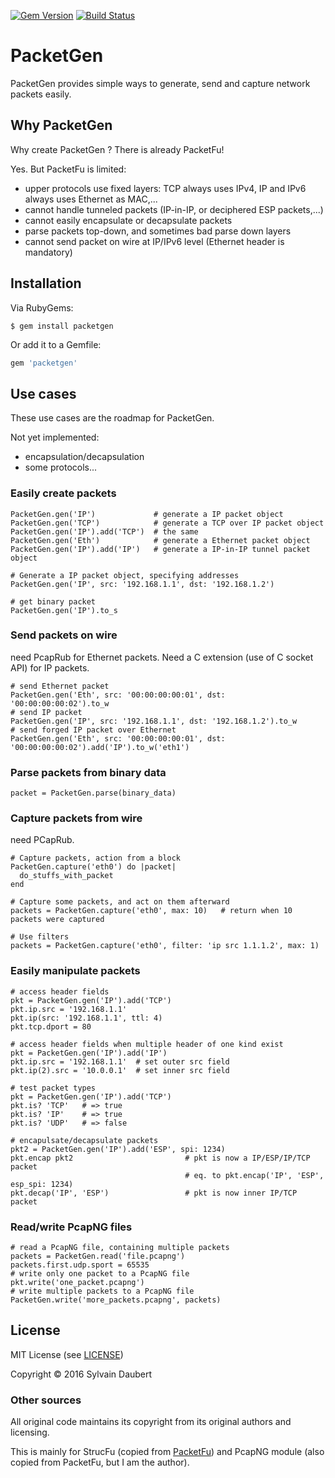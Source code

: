 
[![Gem Version](https://badge.fury.io/rb/packetgen.svg)](https://badge.fury.io/rb/packetgen)
[![Build Status](https://travis-ci.org/sdaubert/packetgen.svg?branch=master)](https://travis-ci.org/sdaubert/packetgen)

# PacketGen

PacketGen provides simple ways to generate, send and capture network packets easily.

## Why PacketGen
Why create PacketGen ? There is already PacketFu!

Yes. But PacketFu is limited:
* upper protocols use fixed layers: TCP always uses IPv4, IP and IPv6 always uses Ethernet as MAC,...
* cannot handle tunneled packets (IP-in-IP, or deciphered ESP packets,...)
* cannot easily encapsulate or decapsulate packets
* parse packets top-down, and sometimes bad parse down layers
* cannot send packet on wire at IP/IPv6 level (Ethernet header is mandatory)

## Installation
Via RubyGems:

    $ gem install packetgen

Or add it to a Gemfile:
```ruby
gem 'packetgen'
```
## Use cases

These use cases are the roadmap for PacketGen.

Not yet implemented:
- encapsulation/decapsulation
- some protocols...

### Easily create packets
```
PacketGen.gen('IP')             # generate a IP packet object
PacketGen.gen('TCP')            # generate a TCP over IP packet object
PacketGen.gen('IP').add('TCP')  # the same
PacketGen.gen('Eth')            # generate a Ethernet packet object
PacketGen.gen('IP').add('IP')   # generate a IP-in-IP tunnel packet object

# Generate a IP packet object, specifying addresses
PacketGen.gen('IP', src: '192.168.1.1', dst: '192.168.1.2')

# get binary packet
PacketGen.gen('IP').to_s
```

### Send packets on wire
need PcapRub for Ethernet packets. Need a C extension (use of C socket API) for IP packets.

```
# send Ethernet packet
PacketGen.gen('Eth', src: '00:00:00:00:01', dst: '00:00:00:00:02').to_w
# send IP packet
PacketGen.gen('IP', src: '192.168.1.1', dst: '192.168.1.2').to_w
# send forged IP packet over Ethernet
PacketGen.gen('Eth', src: '00:00:00:00:01', dst: '00:00:00:00:02').add('IP').to_w('eth1')
```

### Parse packets from binary data
```
packet = PacketGen.parse(binary_data)
```

### Capture packets from wire
need PCapRub.

```
# Capture packets, action from a block
PacketGen.capture('eth0') do |packet|
  do_stuffs_with_packet
end

# Capture some packets, and act on them afterward
packets = PacketGen.capture('eth0', max: 10)   # return when 10 packets were captured

# Use filters
packets = PacketGen.capture('eth0', filter: 'ip src 1.1.1.2', max: 1)
```

### Easily manipulate packets
```
# access header fields
pkt = PacketGen.gen('IP').add('TCP')
pkt.ip.src = '192.168.1.1'
pkt.ip(src: '192.168.1.1', ttl: 4)
pkt.tcp.dport = 80

# access header fields when multiple header of one kind exist
pkt = PacketGen.gen('IP').add('IP')
pkt.ip.src = '192.168.1.1'  # set outer src field
pkt.ip(2).src = '10.0.0.1'  # set inner src field

# test packet types
pkt = PacketGen.gen('IP').add('TCP')
pkt.is? 'TCP'   # => true
pkt.is? 'IP'    # => true
pkt.is? 'UDP'   # => false

# encapulsate/decapsulate packets
pkt2 = PacketGen.gen('IP').add('ESP', spi: 1234)
pkt.encap pkt2                         # pkt is now a IP/ESP/IP/TCP packet
                                       # eq. to pkt.encap('IP', 'ESP', esp_spi: 1234)
pkt.decap('IP', 'ESP')                 # pkt is now inner IP/TCP packet
```

### Read/write PcapNG files
```
# read a PcapNG file, containing multiple packets
packets = PacketGen.read('file.pcapng')
packets.first.udp.sport = 65535
# write only one packet to a PcapNG file
pkt.write('one_packet.pcapng')
# write multiple packets to a PcapNG file
PacketGen.write('more_packets.pcapng', packets)
```

## License
MIT License (see [LICENSE](https://github.com/sdaubert/packetgen/LICENSE))

Copyright © 2016 Sylvain Daubert

### Other sources
All original code maintains its copyright from its original authors and licensing.

This is mainly for StrucFu (copied from [PacketFu](https://github.com/packetfu/packetfu))
and PcapNG module (also copied from PacketFu, but I am the author).
